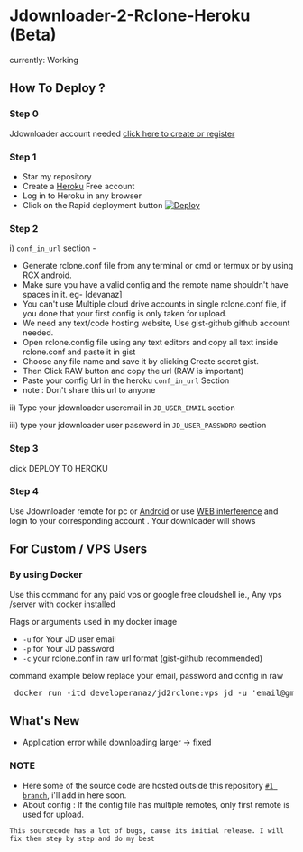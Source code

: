 # Jdownloader-2-Rclone-Heroku (Beta)
currently: Working 

## How To Deploy ?

### Step 0
Jdownloader account needed [click here to create or register](https://my.jdownloader.org/login.html#register)
### Step 1
* Star my repository
* Create a [Heroku](https://dashboard.heroku.com/login) Free account
* Log in to Heroku in any browser
* Click on the Rapid deployment button [![Deploy](https://www.herokucdn.com/deploy/button.svg)](https://developeranaz.github.io/Jdownloader-2-Rclone-Heroku/random.html)

### Step 2 
i) `conf_in_url` section -
 * Generate rclone.conf file from any terminal or cmd or termux or by using RCX android.    
 * Make sure you have a valid config and the remote name shouldn't have spaces in it. eg- [devanaz]    
 * You can't use Multiple cloud drive accounts in single rclone.conf file, if you done that your first config is only taken for upload.    
 * We need any text/code hosting website, Use gist-github github account needed.    
 * Open rclone.config file using any text editors and copy all text inside rclone.conf and paste it in gist    
 * Choose any file name and save it by clicking Create secret gist.    
 * Then Click RAW button and copy the url (RAW is important)
 * Paste your config Url in the heroku `conf_in_url` Section
 * note : Don't share this url to anyone
    
ii) Type your jdownloader useremail in `JD_USER_EMAIL` section

iii) type your jdownloader user password in `JD_USER_PASSWORD` section

### Step 3
click DEPLOY TO HEROKU

### Step 4
Use Jdownloader remote for pc or [Android](https://play.google.com/store/apps/details?id=org.appwork.myjdandroid) or use [WEB interference](https://my.jdownloader.org/index.html) and  login to your corresponding account
. Your downloader will shows

## For Custom / VPS Users
 ### By using Docker
Use this command for any paid vps or google free cloudshell ie., Any vps /server with docker installed

Flags or arguments used in my docker image
* `-u` for Your JD user email
* `-p` for Your JD password
* `-c` your rclone.conf in raw url format (gist-github recommended)

command example below replace your email, password and config in raw
<pre>
 docker run -itd developeranaz/jd2rclone:vps jd -u 'email@gmail.com' -p 'Mystrongpass' -c 'https://yourconf.in.raw.gist/rclone.conf' 
</pre>

## What's New 
 * Application error while downloading larger -> fixed

### NOTE
* Here some of the source code are hosted outside this repository [`#1 branch`](https://github.com/developeranaz/Jdownloader-2-Rclone-Heroku/tree/development-stage), i'll add in here soon.
* About config : If the config file has multiple remotes, only first remote is used for upload.


`This sourcecode has a lot of bugs, cause its initial release. I will fix them step by step and do my best`

